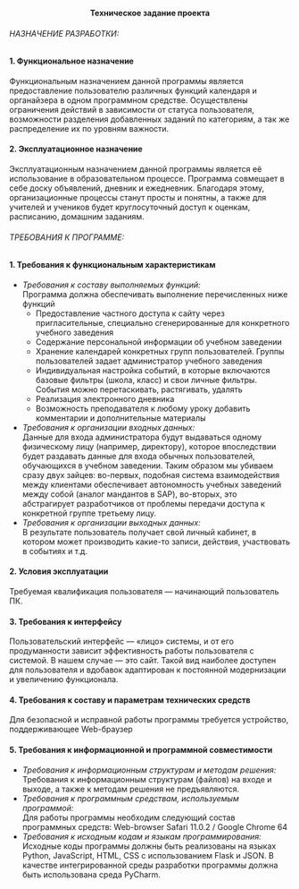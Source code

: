 <p align="center">
<b>Техническое задание проекта</b><br>
</p>

###### НАЗНАЧЕНИЕ РАЗРАБОТКИ: ######

#### 1.	Функциональное назначение   ####
Функциональным назначением данной программы является предоставление пользователю различных функций календаря и органайзера в одном программном средстве. Осуществлены ограничения действий в зависимости от статуса пользователя, возможности разделения добавленных заданий по категориям, а так же распределение их по уровням важности.

#### 2.	Эксплуатационное назначение   ####
Эксплуатационным назначением данной программы является её использование в образовательном процессе. Программа совмещает в себе доску объявлений, дневник и ежедневник. Благодаря этому, организационные процессы станут просты и понятны, а также для учителей и учеников будет круглосуточный доступ к оценкам, расписанию, домашним заданиям.

###### ТРЕБОВАНИЯ К ПРОГРАММЕ: ######
#### 1.	Требования к функциональным характеристикам   ####     
  * *Требования к составу выполняемых функций:*   
Программа должна обеспечивать выполнение перечисленных ниже функций
    * Предоставление частного доступа к сайту через пригласительные, специально сгенерированные для конкретного учебного заведения
    * Содержание персональной информации об учебном заведении
    * Хранение календарей конкретных групп пользователей. Группы пользователей задает администратор учебного заведения
    * Индивидуальная настройка событий, в которые включаются базовые фильтры (школа, класс) и свои личные фильтры. События можно перетаскивать, растягивать, удалять
    * Реализация электронного дневника
    * Возможность преподавателя к любому уроку добавить комментарии и дополнительные материалы
  * *Требования к организации входных данных:*   
Данные для входа администратора будут выдаваться одному физическому лицу (например, директору), которое впоследствии будет раздавать данные для входа обычных пользователей, обучающихся в учебном заведении. 
Таким образом мы убиваем сразу двух зайцев: во-первых, подобная система взаимодействия между клиентами обеспечивает автономность учебных заведений между собой (аналог мандантов в SAP), во-вторых, это абстрагирует разработчиков от проблемы передачи доступа к конкретной группе третьему лицу.
  * *Требования к организации выходных данных:*   
В результате пользователь получает свой личный кабинет, в котором может производить какие-то записи, действия, участвовать в событиях и т.д.

#### 2.	Условия эксплуатации   ####  
Требуемая квалификация пользователя — начинающий пользователь ПК.

#### 3.	Требования к интерфейсу   ####
Пользовательский интерфейс — «лицо» системы, и от его продуманности зависит эффективность работы пользователя с системой. В нашем случае — это сайт. Такой вид наиболее доступен для пользователя и вдобавок адаптирован к постоянной модернизации и увеличению функционала.

#### 4.	Требования к составу и параметрам технических средств   ####   
Для безопасной и исправной работы программы требуется устройство, поддерживающее Web-браузер

#### 5.	 Требования к информационной и программной совместимости   ####      
  * *Требования к информационным структурам и методам решения:*     
Требования к информационным структурам (файлов) на входе и выходе, а также к методам решения не предъявляются.
  * *Требования к программным средствам, используемым программой:*     
Для работы программы необходим следующий состав программных средств:
Web-browser Safari 11.0.2 / Google Chrome 64
  * *Требования к исходным кодам и языкам программирования:*     
Исходные коды программы должны быть реализованы на языках Python, JavaScript, HTML, CSS с использованием Flask и JSON. В качестве интегрированной среды разработки программы должна быть использована среда PyCharm.
